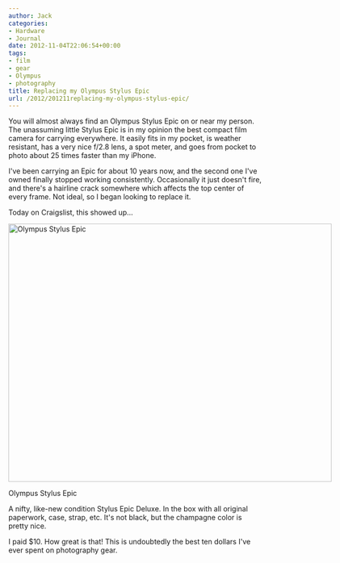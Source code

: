 ```yaml
---
author: Jack
categories:
- Hardware
- Journal
date: 2012-11-04T22:06:54+00:00
tags:
- film
- gear
- Olympus
- photography
title: Replacing my Olympus Stylus Epic
url: /2012/201211replacing-my-olympus-stylus-epic/
---
```


You will almost always find an Olympus Stylus Epic on or near my person. The unassuming little Stylus Epic is in my opinion the best compact film camera for carrying everywhere. It easily fits in my pocket, is weather resistant, has a very nice f/2.8 lens, a spot meter, and goes from pocket to photo about 25 times faster than my iPhone.

I've been carrying an Epic for about 10 years now, and the second one I've owned finally stopped working consistently. Occasionally it just doesn't fire, and there's a hairline crack somewhere which affects the top center of every frame. Not ideal, so I began looking to replace it.

Today on Craigslist, this showed up&#8230;

<div id="attachment_4297" style="width: 650px" class="wp-caption alignnone">
  <a href="/img/2012/11/olympus-stylus-epic.jpg"><img class="size-full wp-image-4297" src="/img/2012/11/olympus-stylus-epic.jpg" alt="Olympus Stylus Epic" width="640" height="512" srcset="/img/2012/11/olympus-stylus-epic.jpg 640w, /img/2012/11/olympus-stylus-epic-300x240.jpg 300w" sizes="(max-width: 640px) 100vw, 640px" /></a>
  
  <p class="wp-caption-text">
    Olympus Stylus Epic
  </p>
</div>

A nifty, like-new condition Stylus Epic Deluxe. In the box with all original paperwork, case, strap, etc. It's not black, but the champagne color is pretty nice.

I paid $10. How great is that! This is undoubtedly the best ten dollars I've ever spent on photography gear.